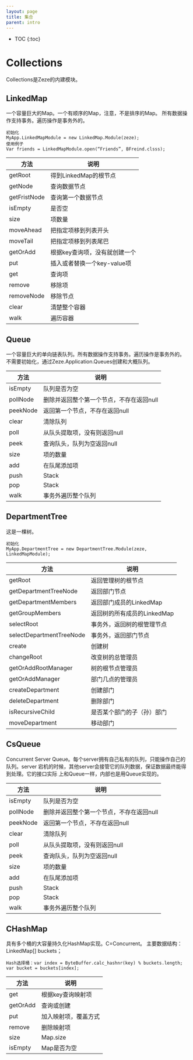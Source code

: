 ```yaml
---
layout: page
title: 集合
parent: intro
---
```


* TOC
{:toc}

# Collections

Collections是Zeze的内建模块。

## LinkedMap
一个容量巨大的Map。一个有顺序的Map，注意，不是排序的Map。
所有数据操作支持事务。遍历操作是事务外的。

```
初始化
MyApp.LinkedMapModule = new LinkedMap.Module(zeze);
使用例子
Var friends = LinkedMapModule.open(“Friends”, BFreind.clsss);
```

| 方法           | 说明                 |
|--------------|--------------------|
| getRoot      | 得到LinkedMap的根节点    |
| getNode      | 查询数据节点             |
| getFristNode | 查询第一个数据节点          |
| isEmpty      | 是否空                |
| size         | 项数量                |
| moveAhead    | 把指定项移到列表开头         |
| moveTail     | 把指定项移到列表尾巴         |
| getOrAdd     | 根据key查询项，没有就创建一个   |
| put          | 插入或者替换一个key-value项 |
| get          | 查询项                |
| remove       | 移除项                |
| removeNode   | 移除节点               |
| clear        | 清楚整个容器             |
| walk         | 遍历容器               |

## Queue
一个容量巨大的单向链表队列。所有数据操作支持事务。遍历操作是事务外的。
不需要初始化，通过Zeze.Application.Queues创建和大概队列。

| 方法       | 说明                     |
|----------|------------------------|
| isEmpty  | 队列是否为空                 |
| pollNode | 删除并返回整个第一个节点，不存在返回null |
| peekNode | 返回第一个节点，不存在返回null      |
| clear    | 清除队列                   |
| poll     | 从队头提取项，没有则返回null       |
| peek     | 查询队头，队列为空返回null        |
| size     | 项的数量                   |
| add      | 在队尾添加项                 |
| push     | Stack                  |
| pop      | Stack                  |
| walk     | 事务外遍历整个队列              |

## DepartmentTree
这是一棵树。
```
初始化
MyApp.DepartmentTree = new DepartmentTree.Module(zeze, LinkedMapModule);
```

| 方法                       | 说明                 |
|--------------------------|--------------------|
| getRoot                  | 返回管理树的根节点          | 
| getDepartmentTreeNode    | 返回部门节点             |
| getDepartmentMembers     | 返回部门成员的LinkedMap   |
| getGroupMembers          | 返回树的所有成员的LinkedMap |
| selectRoot               | 事务外，返回树的根管理节点      |
| selectDepartmentTreeNode | 事务外，返回部门节点         |
| create                   | 创建树                |
| changeRoot               | 改变树的总管理员           |
| getOrAddRootManager      | 树的根节点管理员           |
| getOrAddManager          | 部门几点的管理员           |
| createDepartment         | 创建部门               |
| deleteDepartment         | 删除部门               |
| isRecursiveChild         | 是否某个部门的子（孙）部门      |
| moveDepartment           | 移动部门               |

## CsQueue
Concurrent Server Queue。每个server拥有自己私有的队列，只能操作自己的队列。server
宕机的时候，其他server会接管它的队列数据，保证数据最终能得到处理。它的接口实际
上和Queue一样，内部也是用Queue实现的。

| 方法       | 说明                     |
|----------|------------------------|
| isEmpty  | 队列是否为空                 |
| pollNode | 删除并返回整个第一个节点，不存在返回null |
| peekNode | 返回第一个节点，不存在返回null      |
| clear    | 清除队列                   |
| poll     | 从队头提取项，没有则返回null       |
| peek     | 查询队头，队列为空返回null        |
| size     | 项的数量                   |
| add      | 在队尾添加项                 |
| push     | Stack                  |
| pop      | Stack                  |
| walk     | 事务外遍历整个队列              |

## CHashMap
具有多个桶的大容量持久化HashMap实现。C=Concurrent。
主要数据结构：LinkedMap<V>[] buckets；
```
Hash选择桶：var index = ByteBuffer.calc_hashnr(key) % buckets.length;
var bucket = buckets[index];
```

| 方法       | 说明         |
|----------|------------|
| get      | 根据key查询映射项 |
| getOrAdd | 查询或创建      |
| put      | 加入映射项，覆盖方式 |
| remove   | 删除映射项      |
| size     | Map.size   |
| isEmpty  | Map是否为空    |

